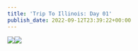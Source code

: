 ```yaml
---
title: 'Trip To Illinois: Day 01'
publish_date: 2022-09-12T23:39:22+00:00
---
```


![](https://lukebouch-com.s3.us-west-004.backblazeb2.com/125/f66a0004-29e8-48f9-8f93-bdf2b53a20a5.jpg)![](https://lukebouch-com.s3.us-west-004.backblazeb2.com/126/c1790bdf-68e2-452f-9e62-f61f2f859258.jpg)
